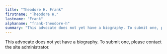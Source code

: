 ```yaml
---
title: "Theodore H. Frank"
firstname: "Theodore H."
lastname: "Frank"
alphaname: "frank-theodore-h"
summary: "This advocate does not yet have a biography. To submit one, please contact the site administrator."
---
```

This advocate does not yet have a biography. To submit one, please contact the site administrator.

